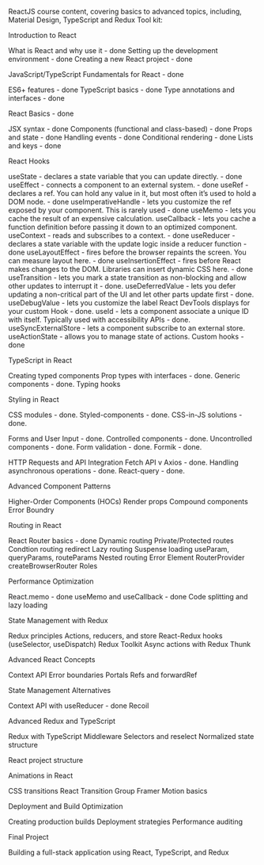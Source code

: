 ReactJS course content, covering basics to advanced topics, including, Material Design, TypeScript and Redux Tool kit:

Introduction to React

What is React and why use it - done
Setting up the development environment - done
Creating a new React project - done


JavaScript/TypeScript Fundamentals for React - done

ES6+ features - done
TypeScript basics - done
Type annotations and interfaces - done


React Basics - done

JSX syntax - done
Components (functional and class-based) - done
Props and state - done
Handling events - done
Conditional rendering - done
Lists and keys - done


React Hooks

useState - declares a state variable that you can update directly. - done
useEffect - connects a component to an external system. - done
useRef - declares a ref. You can hold any value in it, but most often it’s used to hold a DOM node. - done
useImperativeHandle - lets you customize the ref exposed by your component. This is rarely used - done
useMemo - lets you cache the result of an expensive calculation.
useCallback - lets you cache a function definition before passing it down to an optimized component.
useContext - reads and subscribes to a context. - done
useReducer - declares a state variable with the update logic inside a reducer function - done
useLayoutEffect - fires before the browser repaints the screen. You can measure layout here. - done
useInsertionEffect - fires before React makes changes to the DOM. Libraries can insert dynamic CSS here. - done
useTransition - lets you mark a state transition as non-blocking and allow other updates to interrupt it - done.
useDeferredValue - lets you defer updating a non-critical part of the UI and let other parts update first - done.
useDebugValue - lets you customize the label React DevTools displays for your custom Hook - done.
useId - lets a component associate a unique ID with itself. Typically used with accessibility APIs - done.
useSyncExternalStore - lets a component subscribe to an external store.
useActionState - allows you to manage state of actions.
Custom hooks - done


TypeScript in React

Creating typed components
Prop types with interfaces - done.
Generic components - done. <T>
Typing hooks


Styling in React

CSS modules - done.
Styled-components - done.
CSS-in-JS solutions - done.


Forms and User Input - done.
Controlled components - done.
Uncontrolled components - done.
Form validation - done.
Formik - done.

HTTP Requests and API Integration
Fetch API v
Axios - done.
Handling asynchronous operations - done.
React-query - done.

Advanced Component Patterns

Higher-Order Components (HOCs)
Render props
Compound components
Error Boundry


Routing in React

React Router basics - done
Dynamic routing
Private/Protected routes
Condtion routing redirect
Lazy routing
Suspense loading 
useParam, queryParams, routeParams
Nested routing
Error Element
RouterProvider
createBrowserRouter
Roles

Performance Optimization

React.memo - done
useMemo and useCallback - done
Code splitting and lazy loading

State Management with Redux

Redux principles
Actions, reducers, and store
React-Redux hooks (useSelector, useDispatch)
Redux Toolkit
Async actions with Redux Thunk


Advanced React Concepts

Context API
Error boundaries
Portals
Refs and forwardRef


State Management Alternatives

Context API with useReducer - done
Recoil

Advanced Redux and TypeScript

Redux with TypeScript
Middleware
Selectors and reselect
Normalized state structure

React project structure

Animations in React

CSS transitions
React Transition Group
Framer Motion basics


Deployment and Build Optimization

Creating production builds
Deployment strategies
Performance auditing

Final Project

Building a full-stack application using React, TypeScript, and Redux